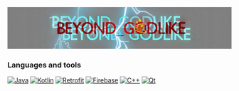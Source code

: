 ![Header](https://github.com/beyond-godlike/beyond-godlike/blob/main/header.png)

### Languages and tools

  [![Java](https://img.shields.io/badge/Java-818183?style=for-the-badge&logo=java&)](https://www.java.com)
  [![Kotlin](https://img.shields.io/badge/Kotlin-818183?style=for-the-badge&logo=kotlin)](https://kotlinlang.org/)
  [![Retrofit](https://img.shields.io/badge/Retrofit-818183?style=for-the-badge&logo=retrofit)](https://square.github.io/retrofit/)
  [![Firebase](https://img.shields.io/badge/Firebase-818183?style=for-the-badge&logo=Firebase)](https://firebase.google.com/)
  [![C++](https://img.shields.io/badge/-C++-818183?style=for-the-badge&logo=c%2B%2B)](https://www.qt.io/)
  [![Qt](https://img.shields.io/badge/Qt-818183?style=for-the-badge&logo=Qt)](https://www.cplusplus.com/)

<!--
**beyond-godlike/beyond-godlike** is a ✨ _special_ ✨ repository because its `README.md` (this file) appears on your GitHub profile.

Here are some ideas to get you started:

- 🔭 I’m currently working on ...
- 🌱 I’m currently learning ...
- 👯 I’m looking to collaborate on ...
- 🤔 I’m looking for help with ...
- 💬 Ask me about ...
- 📫 How to reach me: ...
- 😄 Pronouns: ...
- ⚡ Fun fact: ...
-->
